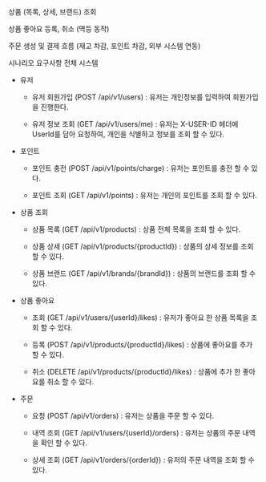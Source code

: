 상품 (목록, 상세, 브랜드) 조회

상품 좋아요 등록, 취소 (멱등 동작)

주문 생성 및 결제 흐름 (재고 차감, 포인트 차감, 외부 시스템 연동)

시나리오 요구사항 전체 시스템

- 유저
    - 유저 회원가입 (POST /api/v1/users)
      : 유저는 개인정보를 입력하여 회원가입을 진행한다.

    - 유저 정보 조회 (GET /api/v1/users/me)
      : 유저는 X-USER-ID 헤더에 UserId를 담아 요청하여, 개인을 식별하고 정보를 조회 할 수 있다.

- 포인트
    - 포인트 충전 (POST /api/v1/points/charge)
      : 유저는 포인트를 충전 할 수 있다.

    - 포인트 조회 (GET /api/v1/points)
      : 유저는 개인의 포인트를 조회 할 수 있다.

- 상품 조회
    - 상품 목록 (GET /api/v1/products)
      : 상품 전체 목록을 조회 할 수 있다.

    - 상품 상세 (GET /api/v1/products/{productId})
      : 상품의 상세 정보를 조회 할 수 있다.

    - 상품 브랜드 (GET /api/v1/brands/{brandId})
      : 상품의 브랜드를 조회 할 수 있다.

- 상품 좋아요
    - 조회 (GET /api/v1/users/{userId}/likes)
      : 유저가 좋아요 한 상품 목록을 조회 할 수 있다.

    - 등록 (POST /api/v1/products/{productId}/likes)
      : 상품에 좋아요를 추가 할 수 있다.

    - 취소 (DELETE /api/v1/products/{productId}/likes)
      : 상품에 추가 한 좋아요를 취소 할 수 있다.

- 주문
    - 요청 (POST /api/v1/orders)
      : 유저는 상품을 주문 할 수 있다.

    - 내역 조회 (GET /api/v1/users/{userId}/orders)
      : 유저는 상품의 주문 내역을 확인 할 수 있다.

    - 상세 조회 (GET /api/v1/orders/{orderId})
      : 유저의 주문 내역을 조회 할 수있다.
